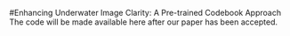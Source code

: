#Enhancing Underwater Image Clarity: A Pre-trained Codebook Approach
The code will be made available here after our paper has been accepted.
